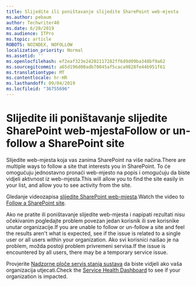 ```yaml
---
title: Slijedite ili poništavanje slijedite SharePoint web-mjesta
ms.author: pebaum
author: Techwriter40
ms.date: 6/20/2019
ms.audience: ITPro
ms.topic: article
ROBOTS: NOINDEX, NOFOLLOW
localization_priority: Normal
ms.assetid: ''
ms.openlocfilehash: ef2eaf323e24202117282ff6d9d09ba348bf9a62
ms.sourcegitcommit: a65d196d00adb70045af5caca9828fe44b951f61
ms.translationtype: MT
ms.contentlocale: hr-HR
ms.lasthandoff: 09/04/2019
ms.locfileid: "36755696"
---
```

# <a name="follow-or-un-follow-a-sharepoint-site"></a><span data-ttu-id="77d6d-102">Slijedite ili poništavanje slijedite SharePoint web-mjesta</span><span class="sxs-lookup"><span data-stu-id="77d6d-102">Follow or un-follow a SharePoint site</span></span>

<span data-ttu-id="77d6d-103">Slijedite web-mjesta koja vas zanima SharePoint na više načina.</span><span class="sxs-lookup"><span data-stu-id="77d6d-103">There are multiple ways to follow a site that interests you in SharePoint.</span></span> <span data-ttu-id="77d6d-104">To će omogućuju jednostavno pronaći web-mjesto na popis i omogućuju da biste vidjeli aktivnost iz web-mjesta.</span><span class="sxs-lookup"><span data-stu-id="77d6d-104">This will allow you to find the site easily in your list, and allow you to see activity from the site.</span></span> 

<span data-ttu-id="77d6d-105">Gledanje videozapisa [slijedite SharePoint web-mjesta](https://support.office.com/article/Video-Follow-a-SharePoint-site-33DB6FA5-9528-45D7-BCC7-F9C1FAAACAE0).</span><span class="sxs-lookup"><span data-stu-id="77d6d-105">Watch the video to [Follow a SharePoint site](https://support.office.com/article/Video-Follow-a-SharePoint-site-33DB6FA5-9528-45D7-BCC7-F9C1FAAACAE0).</span></span> 

<span data-ttu-id="77d6d-106">Ako ne pratite ili poništavanje slijedite web-mjesta i napipati rezultati nisu očekivanim pogledajte problem povezan jedan korisnik ili sve korisnike unutar organizacije.</span><span class="sxs-lookup"><span data-stu-id="77d6d-106">If you are unable to follow or un-follow a site and feel the results aren't what is expected, see if the issue is related to a single user or all users within your organization.</span></span> <span data-ttu-id="77d6d-107">Ako svi korisnici naišao je na problem, možda postoji problem privremeni servisa.</span><span class="sxs-lookup"><span data-stu-id="77d6d-107">If the issue is encountered by all users, there may be a temporary service issue.</span></span> 

<span data-ttu-id="77d6d-108">Provjerite [Nadzorne ploče servis stanja sustava](https://admin.microsoft.com/AdminPortal/Home#/servicehealth) da biste vidjeli ako vaša organizacija utjecati.</span><span class="sxs-lookup"><span data-stu-id="77d6d-108">Check the [Service Health Dashboard](https://admin.microsoft.com/AdminPortal/Home#/servicehealth) to see if your organization is impacted.</span></span>
